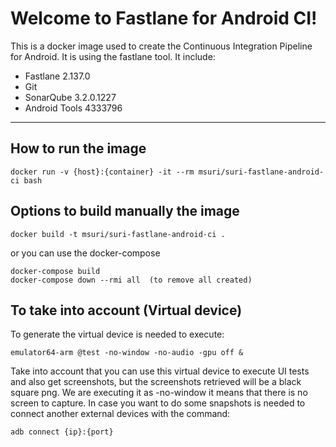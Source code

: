 Welcome to Fastlane for Android CI!
=============================

This is a docker image used to create the Continuous Integration Pipeline for Android.
It is using the fastlane tool.
It include:

 - Fastlane 2.137.0
 - Git
 - SonarQube 3.2.0.1227
 - Android Tools 4333796

----------


How to run the image
------------------------------

    docker run -v {host}:{container} -it --rm msuri/suri-fastlane-android-ci bash


Options to build manually the image
----------------------------------------------------

    docker build -t msuri/suri-fastlane-android-ci .

or you can use the docker-compose

    docker-compose build
    docker-compose down --rmi all  (to remove all created)

To take into account (Virtual device)
----------------------------------------------------
To generate the virtual device is needed to execute:

    emulator64-arm @test -no-window -no-audio -gpu off &

Take into account that you can use this virtual device to execute UI tests and also get screenshots, but the screenshots retrieved will be a black square png.
We are executing it as -no-window it means that there is no screen to capture.
In case you want to do some snapshots is needed to connect another external devices with the command:
	
	adb connect {ip}:{port}